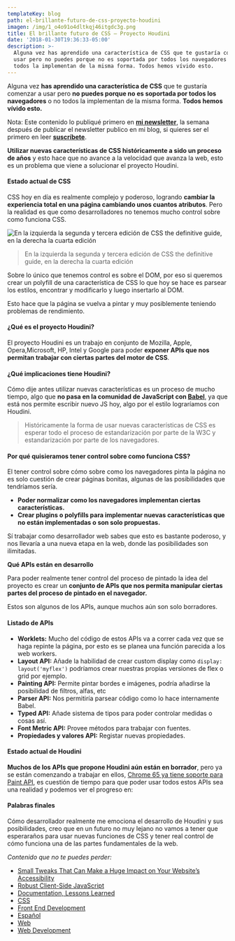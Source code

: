 ```yaml
---
templateKey: blog
path: el-brillante-futuro-de-css-proyecto-houdini
imagen: /img/1_o4o91o4dltkqj46itgdc3g.png
title: El brillante futuro de CSS — Proyecto Houdini
date: '2018-01-30T19:36:33-05:00'
description: >-
  Alguna vez has aprendido una característica de CSS que te gustaría comenzar a
  usar pero no puedes porque no es soportada por todos los navegadores o no
  todos la implementan de la misma forma. Todos hemos vívido esto.
---
```

Alguna vez **has aprendido una característica de CSS** que te gustaría comenzar a usar pero **no puedes porque no es soportada por todos los navegadores** o no todos la implementan de la misma forma. **Todos hemos vívido esto.**

Nota: Este contenido lo publiqué primero en **[mi newsletter](https://tinyletter.com/yeion7)**, la semana después de publicar el newsletter publico en mi blog, si quieres ser el primero en leer **[suscríbete](https://tinyletter.com/yeion7)**.

**Utilizar nuevas características de CSS históricamente a sido un proceso de años** y esto hace que no avance a la velocidad que avanza la web, esto es un problema que viene a solucionar el proyecto Houdini.

#### Estado actual de CSS

CSS hoy en día es realmente complejo y poderoso, logrando **cambiar la experiencia total en una página cambiando unos cuantos atributos**. Pero la realidad es que como desarrolladores no tenemos mucho control sobre como
funciona CSS.

![En la izquierda la segunda y tercera edición de CSS the definitive guide, en la derecha la cuarta edición](/img/1_o4o91o4dltkqj46itgdc3g.png)

> En la izquierda la segunda y tercera edición de CSS the definitive guide, en la derecha la cuarta edición

Sobre lo único que tenemos control es sobre el DOM, por eso si queremos crear un polyfill de una característica de CSS lo que hoy se hace es parsear los estilos, encontrar y modificarlo y luego insertarlo al DOM.

Esto hace que la página se vuelva a pintar y muy posiblemente teniendo problemas de rendimiento.

#### ¿Qué es el proyecto Houdini?

El proyecto Houdini es un trabajo en conjunto de Mozilla, Apple, Opera,Microsoft, HP, Intel y Google para poder **exponer APIs que nos permitan trabajar con ciertas partes del motor de CSS**.

#### ¿Qué implicaciones tiene Houdini?

Cómo dije antes utilizar nuevas características es un proceso de mucho tiempo, algo que **no pasa en la comunidad de JavaScript con [Babel](https://babeljs.io/)**, ya que está nos permite escribir nuevo JS hoy, algo por el estilo lograríamos con Houdini.

> Históricamente la forma de usar nuevas características de CSS es esperar todo el proceso de estandarización por parte de la W3C y estandarización por parte de los navegadores.

#### Por qué quisieramos tener control sobre como funciona CSS?

El tener control sobre cómo sobre como los navegadores pinta la página no es solo cuestión de crear páginas bonitas, algunas de las posibilidades que tendríamos sería.

* **Poder normalizar como los navegadores implementan ciertas características.**
* **Crear plugins o polyfills para implementar nuevas características que no están implementadas o son solo propuestas.**

Sí trabajar como desarrollador web sabes que esto es bastante poderoso, y nos llevaría a una nueva etapa en la web, donde las posibilidades son ilimitadas.

**Qué APIs están en desarrollo**

Para poder realmente tener control del proceso de pintado la idea del proyecto es crear un **conjunto de APIs que nos permita manipular ciertas partes del proceso de pintado en el navegador.**

Estos son algunos de los APIs, aunque muchos aún son solo borradores.

#### Listado de APIs

* **Worklets:** Mucho del código de estos APIs va a correr cada vez que se haga repinte la página, por esto es se planea una función parecida a los web workers.
* **Layout API:** Añade la habilidad de crear custom display como `display: layout('myflex')` podríamos crear nuestras propias versiones de flex o grid por ejemplo.
* **Painting API:** Permite pintar bordes e imágenes, podría añadirse la posibilidad de filtros, alfas, etc
* **Parser API:** Nos permitiría parsear código como lo hace internamente Babel.
* **Typed API:** Añade sistema de tipos para poder controlar medidas o cosas así.
* **Font Metric API:** Provee métodos para trabajar con fuentes.
* **Propiedades y valores API:** Registar nuevas propiedades.

#### Estado actual de Houdini

**Muchos de los APIs que propone Houdini aún están en borrador**, pero ya se están comenzando a trabajar en ellos, [Chrome 65 ya tiene soporte para Paint API](https://developers.google.com/web/updates/2018/01/paintapi), es cuestión de tiempo para que poder usar todos estos APIs sea una realidad y podemos ver el progreso en:

#### Palabras finales

Cómo desarrollador realmente me emociona el desarrollo de Houdini y sus posibilidades, creo que en un futuro no muy lejano no vamos a tener que esperaraños para usar nuevas funciones de CSS y tener real control de cómo funciona una de las partes fundamentales de la web.

_Contenido que no te puedes perder:_

* [Small Tweaks That Can Make a Huge Impact on Your Website’s Accessibility](https://css-tricks.com/small-tweaks-can-make-huge-impact-websites-accessibility/?utm_source=ponyfoo+weekly&utm_medium=email&utm_campaign=98)
* [Robust Client-Side JavaScript](https://molily.de/robust-javascript/?utm_source=ponyfoo+weekly&utm_medium=email&utm_campaign=98)
* [Documentation, Lessons Learned](https://sergiodxa.com/essays/documentation/)
* [CSS](https://medium.com/tag/css?source=post)
* [Front End Development](https://medium.com/tag/front-end-development?source=post)
* [Español](https://medium.com/tag/espaÃ±ol?source=post)
* [Web](https://medium.com/tag/web?source=post)
* [Web Development](https://medium.com/tag/web-development?source=post)
